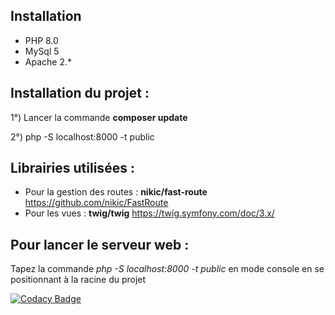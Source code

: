 


## Installation
- PHP 8.0
- MySql 5
- Apache 2.*

## Installation du projet :

1°) Lancer la commande **composer update**

2°) php -S localhost:8000 -t public


## Librairies utilisées :

- Pour la gestion des routes : **nikic/fast-route** https://github.com/nikic/FastRoute
- Pour les vues : **twig/twig** https://twig.symfony.com/doc/3.x/

## Pour lancer le serveur web :
Tapez la commande *php -S localhost:8000 -t public* en mode console en se positionnant à la racine du projet




[![Codacy Badge](https://app.codacy.com/project/badge/Grade/270ea3221c104ebb915fe05531e86945)](https://www.codacy.com/gh/Djordy59630/ecrivain/dashboard?utm_source=github.com&amp;utm_medium=referral&amp;utm_content=Djordy59630/ecrivain&amp;utm_campaign=Badge_Grade)






